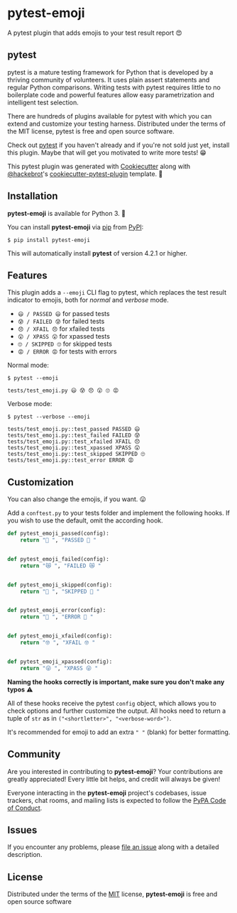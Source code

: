 # pytest-emoji

A pytest plugin that adds emojis to your test result report 😍

## pytest

pytest is a mature testing framework for Python that is developed by a
thriving community of volunteers. It uses plain assert statements and regular
Python comparisons. Writing tests with pytest requires little to no
boilerplate code and powerful features allow easy parametrization and
intelligent test selection.

There are hundreds of plugins available for pytest with which you can extend
and customize your testing harness. Distributed under the terms of the MIT
license, pytest is free and open source software.

Check out [pytest][pytest] if you haven't already and if you're not sold just
yet, install this plugin. Maybe that will get you motivated to write more
tests! 😁

This pytest plugin was generated with [Cookiecutter][cookiecutter] along with
[@hackebrot][hackebrot]'s [cookiecutter-pytest-plugin][plugin-template]
template. 🍪

[cookiecutter]: https://github.com/audreyr/cookiecutter
[hackebrot]: https://github.com/hackebrot
[pytest]: https://github.com/pytest-dev/pytest
[plugin-template]: https://github.com/pytest-dev/cookiecutter-pytest-plugin

## Installation

**pytest-emoji** is available for Python 3. 🐍

You can install **pytest-emoji** via [pip][pip] from [PyPI][PyPI]:

```text
$ pip install pytest-emoji
```

This will automatically install **pytest** of version 4.2.1 or higher.

[pip]: https://pypi.python.org/pypi/pip/
[PyPI]: https://pypi.org/project/pytest-emoji/

## Features

This plugin adds a ``--emoji`` CLI flag to pytest, which replaces the test
result indicator to emojis, both for *normal* and *verbose* mode.

- ``😃 / PASSED 😃`` for passed tests
- ``😰 / FAILED 😰`` for failed tests
- ``😞 / XFAIL 😞`` for xfailed tests
- ``😲 / XPASS 😲`` for xpassed tests
- ``🙄 / SKIPPED 🙄`` for skipped tests
- ``😡 / ERROR 😡`` for tests with errors

Normal mode:

```text
$ pytest --emoji
```

```text
tests/test_emoji.py 😃 😰 😞 😲 🙄 😡
```

Verbose mode:

```text
$ pytest --verbose --emoji
```

```text
tests/test_emoji.py::test_passed PASSED 😃
tests/test_emoji.py::test_failed FAILED 😰
tests/test_emoji.py::test_xfailed XFAIL 😞
tests/test_emoji.py::test_xpassed XPASS 😲
tests/test_emoji.py::test_skipped SKIPPED 🙄
tests/test_emoji.py::test_error ERROR 😡
```

## Customization

You can also change the emojis, if you want. 😛

Add a ``conftest.py`` to your tests folder and implement the following hooks.
If you wish to use the default, omit the according hook.

```python
def pytest_emoji_passed(config):
    return "🍪 ", "PASSED 🍪 "


def pytest_emoji_failed(config):
    return "😿 ", "FAILED 😿 "


def pytest_emoji_skipped(config):
    return "🙈 ", "SKIPPED 🙈 "


def pytest_emoji_error(config):
    return "💩 ", "ERROR 💩 "


def pytest_emoji_xfailed(config):
    return "🤓 ", "XFAIL 🤓 "


def pytest_emoji_xpassed(config):
    return "😜 ", "XPASS 😜 "
```

**Naming the hooks correctly is important, make sure you don't make any typos**
⚠️

All of these hooks receive the pytest ``config`` object, which allows you to
check options and further customize the output. All hooks need to return a
tuple of ``str`` as in ``("<shortletter>", "<verbose-word>")``.

It's recommended for emoji to add an extra ``" "`` (blank) for better formatting.

## Community

Are you interested in contributing to **pytest-emoji**? Your contributions are
greatly appreciated! Every little bit helps, and credit will always be given!

Everyone interacting in the **pytest-emoji** project's codebases, issue
trackers, chat rooms, and mailing lists is expected to follow the [PyPA Code
of Conduct][coc].


[coc]: https://www.pypa.io/en/latest/code-of-conduct/

## Issues

If you encounter any problems, please [file an issue][issues] along with a
detailed description.

[issues]: https://github.com/hackebrot/pytest-emoji/issues

## License

Distributed under the terms of the [MIT][mit] license, **pytest-emoji** is
free and open source software

[mit]: http://opensource.org/licenses/MIT
